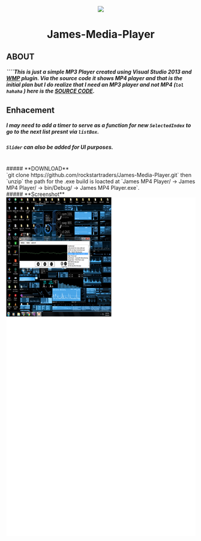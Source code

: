 
<p align="center">
<img src="././src.ico">
</p>

<h1><p align="center">
James-Media-Player
</p></h1>


## **ABOUT**
##### ````This is just a simple MP3 Player created using Visual Studio 2013 and **[WMP](https://www.microsoft.com/en-ph/download/windows-media-player-details.aspx)** plugin. Via the source code it shows MP4 player and that is the initial plan but I do realize that I need an MP3 player and not MP4 (`lol hahaha` ) here is the  **[SOURCE CODE](https://github.com/rockstartraders/James-Media-Player/tree/master/James%20MP4%20Player)**.


## **Enhacement**
##### I may need to add a timer to serve as a function for new `SelectedIndex` to go to the next list presnt via `listBox`.

##### `Slider` can also be added for UI purposes.

<br>
##### **DOWNLOAD** <br>`git clone https://github.com/rockstartraders/James-Media-Player.git` then `unzip` the path for the .exe build is loacted at `James MP4 Player/ -> James MP4 Player/ -> bin/Debug/ -> James MP4 Player.exe`.


<br>
##### **Screenshot**
<img src="././Images/screenshot/ss.png" width="800" height="900">
